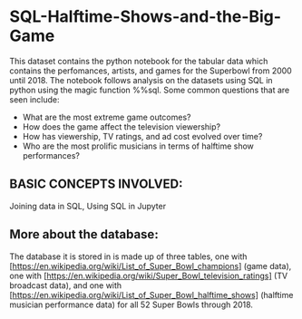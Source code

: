 # SQL-Halftime-Shows-and-the-Big-Game


This dataset contains the python notebook for the tabular data which contains the perfomances, artists, and games for the Superbowl from 2000 until 2018. The notebook follows analysis on the datasets using SQL in python using the magic function %%sql. Some common questions that are seen include:

* What are the most extreme game outcomes?
* How does the game affect the television viewership?
* How has viewership, TV ratings, and ad cost evolved over time?
* Who are the most prolific musicians in terms of halftime show performances?


## BASIC CONCEPTS INVOLVED:
Joining data in SQL, Using SQL in Jupyter


## More about the database:
The database it is stored in is made up of three tables, one with [https://en.wikipedia.org/wiki/List_of_Super_Bowl_champions] (game data), one with [https://en.wikipedia.org/wiki/Super_Bowl_television_ratings] (TV broadcast data), and one with [https://en.wikipedia.org/wiki/List_of_Super_Bowl_halftime_shows] (halftime musician performance data) for all 52 Super Bowls through 2018.
